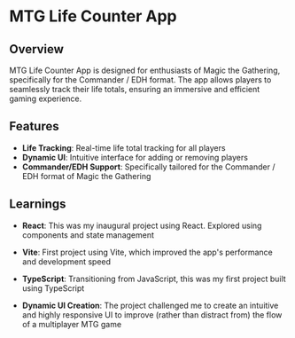 # MTG Life Counter App

## Overview

MTG Life Counter App is designed for enthusiasts of Magic the Gathering, specifically for the Commander / EDH format. The app allows players to seamlessly track their life totals, ensuring an immersive and efficient gaming experience.

## Features

- **Life Tracking**: Real-time life total tracking for all players
- **Dynamic UI**: Intuitive interface for adding or removing players
- **Commander/EDH Support**: Specifically tailored for the Commander / EDH format of Magic the Gathering

## Learnings

- **React**: This was my inaugural project using React. Explored using components and state management
- **Vite**: First project using Vite, which improved the app's performance and development speed

- **TypeScript**: Transitioning from JavaScript, this was my first project built using TypeScript

- **Dynamic UI Creation**: The project challenged me to create an intuitive and highly responsive UI to improve (rather than distract from) the flow of a multiplayer MTG game

